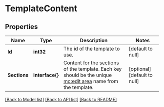 # TemplateContent

## Properties
Name | Type | Description | Notes
------------ | ------------- | ------------- | -------------
**Id** | **int32** | The id of the template to use. | [default to null]
**Sections** | **interface{}** | Content for the sections of the template. Each key should be the unique [mc:edit area](https://mailchimp.com/help/create-editable-content-areas-with-mailchimps-template-language/) name from the template. | [optional] [default to null]

[[Back to Model list]](../README.md#documentation-for-models) [[Back to API list]](../README.md#documentation-for-api-endpoints) [[Back to README]](../README.md)



